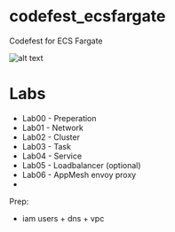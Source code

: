# codefest_ecsfargate
Codefest for ECS Fargate

![alt text](https://github.com/terra10/codefest_ecsfargate/raw/master/banner.jpg "Codefest")

# Labs
- Lab00 - Preperation
- Lab01 - Network
- Lab02 - Cluster
- Lab03 - Task
- Lab04 - Service
- Lab05 - Loadbalancer (optional)
- Lab06 - AppMesh envoy proxy
- 

Prep:
- iam users + dns + vpc
